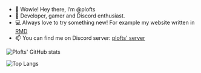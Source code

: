 - 👋 Wowie! Hey there, I’m @plofts
- 👀 Developer, gamer and Discord enthusiast.
- 💻 Always love to try something new! For example my website written in [RMD](https://plofts.github.io/plofts-website/)
- 📫 You can find me on Discord server: [plofts' server](https://discord.gg/xn3cKJvcNE)

![Plofts' GitHub stats](https://github-readme-stats.vercel.app/api?username=plofts&layout=compact&theme=gradient&bg_color=DEG,ORANGE,PURPLE)

![Top Langs](https://github-readme-stats.vercel.app/api/top-langs/?username=plofts&layout=compact&theme=gradient&bg_color=DEG,ORANGE,PURPLE)

